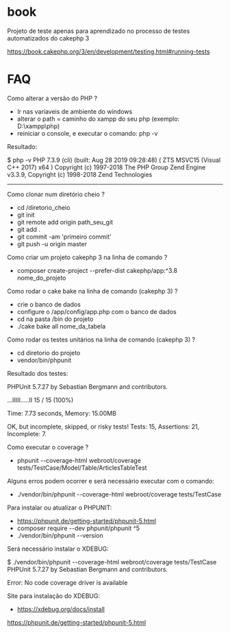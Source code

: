# book
Projeto de teste apenas para aprendizado no processo de testes automatizados do cakephp 3


https://book.cakephp.org/3/en/development/testing.html#running-tests



# FAQ

Como alterar a versão do PHP ?

* Ir nas varíaveis de ambiente do windows
* alterar o path = caminho do xampp do seu php (exemplo: D:\xampp\php)
* reiniciar o console, e executar o comando: php -v

Resultado:

$ php -v
PHP 7.3.9 (cli) (built: Aug 28 2019 09:28:48) ( ZTS MSVC15 (Visual C++ 2017) x64 )
Copyright (c) 1997-2018 The PHP Group
Zend Engine v3.3.9, Copyright (c) 1998-2018 Zend Technologies

---

Como clonar num diretório cheio ?

* cd /diretorio_cheio
* git init
* git remote add origin path_seu_git
* git add .
* git commit -am 'primeiro commit'
* git push -u origin master

Como criar um projeto cakephp 3 na linha de comando ?

* composer create-project --prefer-dist cakephp/app:^3.8 nome_do_projeto

Como rodar o cake bake na linha de comando (cakephp 3) ?

* crie o banco de dados
* configure o /app/config/app.php com o banco de dados
* cd na pasta /bin do projeto
* ./cake bake all nome_da_tabela

Como rodar os testes unitários na linha de comando (cakephp 3) ?

* cd diretorio do projeto
* vendor/bin/phpunit

Resultado dos testes:

PHPUnit 5.7.27 by Sebastian Bergmann and contributors.

...IIIII.....II                                                  15 / 15 (100%)

Time: 7.73 seconds, Memory: 15.00MB

OK, but incomplete, skipped, or risky tests!
Tests: 15, Assertions: 21, Incomplete: 7.



Como executar o coverage ?

* phpunit --coverage-html webroot/coverage tests/TestCase/Model/Table/ArticlesTableTest

Alguns erros podem ocorrer e será necessário executar com o comando:

* ./vendor/bin/phpunit --coverage-html webroot/coverage tests/TestCase

Para instalar ou atualizar o PHPUNIT:

* https://phpunit.de/getting-started/phpunit-5.html
* composer require --dev phpunit/phpunit ^5
* ./vendor/bin/phpunit --version

Será necessário instalar o XDEBUG:

$ ./vendor/bin/phpunit --coverage-html webroot/coverage tests/TestCase
PHPUnit 5.7.27 by Sebastian Bergmann and contributors.

Error:         No code coverage driver is available

Site para instalação do XDEBUG:

* https://xdebug.org/docs/install


https://phpunit.de/getting-started/phpunit-5.html
